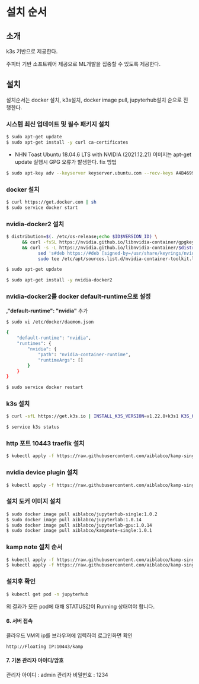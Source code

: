 # 설치 순서

## 소개
k3s 기반으로 제공한다. 

주피터 기반 소프트웨어 제공으로 ML개발을 집중할 수 있도록 제공한다. 

## 설치
설치순서는 docker 설치, k3s설치, docker image pull, jupyterhub설치 순으로 진행한다.

### 시스템 최신 업데이트 및 필수 패키지 설치
```sh
$ sudo apt-get update
$ sudo apt-get install -y curl ca-certificates
```
* NHN Toast Ubuntu 18.04.6 LTS with NVIDIA (2021.12.21) 이미지는 apt-get update 실행시 GPG 오류가 발생한다. fix 방법
```sh
$ sudo apt-key adv --keyserver keyserver.ubuntu.com --recv-keys A4B469963BF863CC
```

### docker 설치
```sh
$ curl https://get.docker.com | sh
$ sudo service docker start
```

### nvidia-docker2 설치
```sh
$ distribution=$(. /etc/os-release;echo $ID$VERSION_ID) \
      && curl -fsSL https://nvidia.github.io/libnvidia-container/gpgkey | sudo gpg --dearmor -o /usr/share/keyrings/nvidia-container-toolkit-keyring.gpg \
      && curl -s -L https://nvidia.github.io/libnvidia-container/$distribution/libnvidia-container.list | \
            sed 's#deb https://#deb [signed-by=/usr/share/keyrings/nvidia-container-toolkit-keyring.gpg] https://#g' | \
            sudo tee /etc/apt/sources.list.d/nvidia-container-toolkit.list

$ sudo apt-get update

$ sudo apt-get install -y nvidia-docker2
```

### nvidia-docker2를 docker default-runtime으로 설정
**,"default-runtime": "nvidia"** 추가
```sh
$ sudo vi /etc/docker/daemon.json

{
    "default-runtime": "nvidia",
    "runtimes": {
        "nvidia": {
            "path": "nvidia-container-runtime",
            "runtimeArgs": []
        }
    }
}

$ sudo service docker restart
```

### k3s 설치 
```sh
$ curl -sfL https://get.k3s.io | INSTALL_K3S_VERSION=v1.22.8+k3s1 K3S_KUBECONFIG_MODE="644" sh -s - --docker --disable traefik

$ service k3s status
```
### http 포트 10443 traefik 설치
```sh
$ kubectl apply -f https://raw.githubusercontent.com/aiblabco/kamp-single/main/traefik.yaml
```

### nvidia device plugin 설치
```sh
$ kubectl apply -f https://raw.githubusercontent.com/aiblabco/kamp-single/main/hc-nvidia-device-plugin.yaml
```

### 설치 도커 이미지 설치
```sh
$ sudo docker image pull aiblabco/jupyterhub-single:1.0.2
$ sudo docker image pull aiblabco/jupyterlab:1.0.14
$ sudo docker image pull aiblabco/jupyterlab-gpu:1.0.14
$ sudo docker image pull aiblabco/kampnote-single:1.0.1
```

### kamp note 설치 순서
```sh
$ kubectl apply -f https://raw.githubusercontent.com/aiblabco/kamp-single/main/pre-prepare.yaml
$ kubectl apply -f https://raw.githubusercontent.com/aiblabco/kamp-single/main/hc-kampnote.yaml
```

### 설치후 확인 
```sh
$ kubectl get pod -n jupyterhub
```
의 결과가 모든 pod에 대해 STATUS값이 Running 상태여야 합니다.

#### 6. 서버 접속
클라우드 VM의 ip를 브라우져에 입력하여 로그인화면 확인

```
http://Floating IP:10443/kamp
```

#### 7. 기본 관리자 아이디/암호
관리자 아이디 : admin
관리자 비밀번호 : 1234


